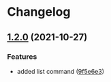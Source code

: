# Changelog

## [1.2.0](https://www.github.com/SebastianSpeitel/bborg/compare/v1.1.0...v1.2.0) (2021-10-27)


### Features

* added list command ([9f5e6e3](https://www.github.com/SebastianSpeitel/bborg/commit/9f5e6e3f00f8069aa9fbf7a0e3c6331e9435376e))
